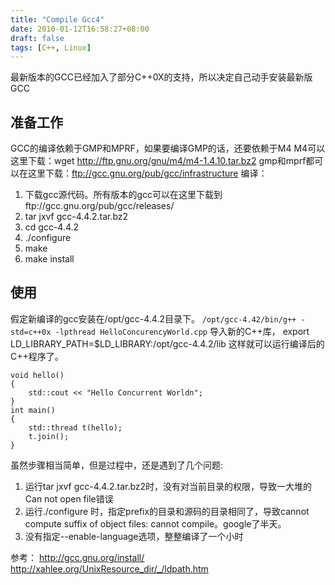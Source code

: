 ```yaml
---
title: "Compile Gcc4"
date: 2010-01-12T16:58:27+08:00
draft: false
tags: [C++, Linux]
---
```


最新版本的GCC已经加入了部分C++0X的支持，所以决定自己动手安装最新版GCC

## 准备工作
GCC的编译依赖于GMP和MPRF，如果要编译GMP的话，还要依赖于M4
M4可以这里下载：wget http://ftp.gnu.org/gnu/m4/m4-1.4.10.tar.bz2
gmp和mprf都可以在这里下载：ftp://gcc.gnu.org/pub/gcc/infrastructure
编译：
1. 下载gcc源代码。所有版本的gcc可以在这里下载到ftp://gcc.gnu.org/pub/gcc/releases/
2. tar jxvf gcc-4.4.2.tar.bz2
3. cd gcc-4.4.2
4. ./configure
5. make
6. make install
## 使用
假定新编译的gcc安装在/opt/gcc-4.4.2目录下。
`/opt/gcc-4.42/bin/g++ -std=c++0x -lpthread HelloConcurencyWorld.cpp`
导入新的C++库， export LD_LIBRARY_PATH=$LD_LIBRARY:/opt/gcc-4.4.2/lib
这样就可以运行编译后的C++程序了。
```
void hello()
{
    std::cout << "Hello Concurrent Worldn";
}
int main()
{
    std::thread t(hello);
    t.join();
}
```

虽然步骤相当简单，但是过程中，还是遇到了几个问题:

1. 运行tar jxvf gcc-4.4.2.tar.bz2时，没有对当前目录的权限，导致一大堆的Can not open file错误
2. 运行./configure 时，指定prefix的目录和源码的目录相同了，导致cannot compute suffix of object files: cannot compile。google了半天。
3. 没有指定--enable-language选项，整整编译了一个小时

参考：
http://gcc.gnu.org/install/
http://xahlee.org/UnixResource_dir/_/ldpath.htm